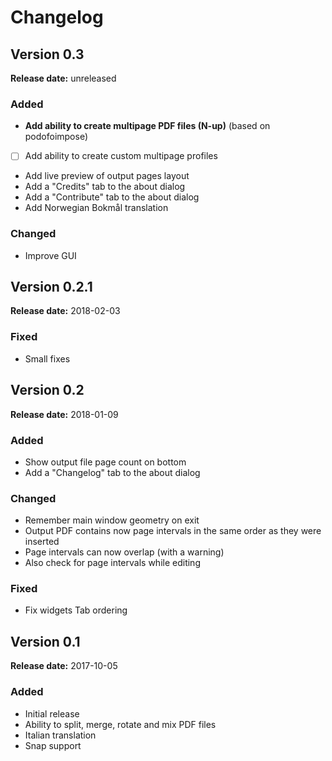 # Changelog

## Version 0.3

**Release date:** unreleased

### Added
- **Add ability to create multipage PDF files (N-up)** (based on podofoimpose)
- [ ] Add ability to create custom multipage profiles
- Add live preview of output pages layout
- Add a "Credits" tab to the about dialog
- Add a "Contribute" tab to the about dialog
- Add Norwegian Bokmål translation

### Changed
- Improve GUI

## Version 0.2.1

**Release date:** 2018-02-03

### Fixed
- Small fixes

## Version 0.2

**Release date:** 2018-01-09

### Added
- Show output file page count on bottom
- Add a "Changelog" tab to the about dialog

### Changed
- Remember main window geometry on exit
- Output PDF contains now page intervals in the same order as they were inserted
- Page intervals can now overlap (with a warning)
- Also check for page intervals while editing

### Fixed
- Fix widgets Tab ordering

## Version 0.1

**Release date:** 2017-10-05

### Added
- Initial release
- Ability to split, merge, rotate and mix PDF files
- Italian translation
- Snap support
